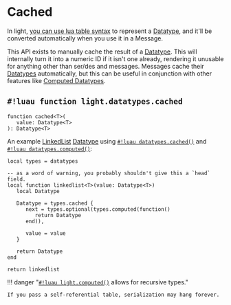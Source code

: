 # Cached

In light, [you can use lua table syntax](./tables/index.md) to represent a [Datatype](../index.md#what-is-a-datatype), and it'll be
converted automatically when you use it in a Message.

This API exists to manually cache the result of a [Datatype](../index.md#what-is-a-datatype). This will internally turn it into a numeric
ID if it isn't one already, rendering it unusable for anything other than ser/des and messages. Messages cache their
[Datatypes](../index.md#what-is-a-datatype) automatically, but this can be useful in conjunction with other features like
[Computed Datatypes](./computed.md).

## `#!luau function light.datatypes.cached`

```luau title='<!-- client --> <!-- server --> <!-- shared --> <!-- sync -->'
function cached<T>(
   value: Datatype<T>
): Datatype<T>
```

An example
<a href="https://en.wikipedia.org/wiki/Linked_list" target="_blank">LinkedList</a> [Datatype](../index.md#what-is-a-datatype)
using [`#!luau datatypes.cached()`](./cached.md) and [`#!luau datatypes.computed()`](./computed.md):

```luau title="linked_list.luau"
local types = datatypes

-- as a word of warning, you probably shouldn't give this a `head` field.
local function linkedlist<T>(value: Datatype<T>)
   local Datatype

   Datatype = types.cached {
      next = types.optional(types.computed(function()
         return Datatype
      end)),
      
      value = value
   }

   return Datatype
end

return linkedlist
```

!!! danger "[`#!luau light.computed()`](./computed.md) allows for recursive types."

    If you pass a self-referential table, serialization may hang forever.

